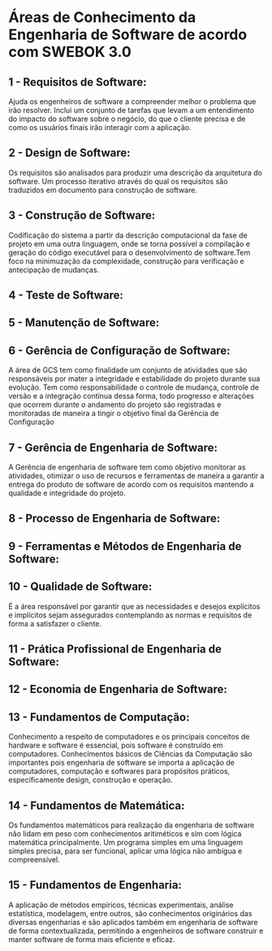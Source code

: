 ﻿# Áreas de Conhecimento da Engenharia de Software de acordo com SWEBOK 3.0

## 1 - Requisitos de Software:  

Ajuda os engenheiros de software a compreender melhor o problema que irão resolver. Inclui um conjunto de tarefas que levam a um entendimento do impacto do software sobre o negócio, do que o cliente precisa e de como os usuários finais irão interagir com a aplicação.

## 2 - Design de Software:  

Os requisitos são analisados para produzir uma descrição da arquitetura do software. Um processo iterativo através do qual os requisitos são traduzidos em documento para construção de software.

## 3 - Construção de Software:  

Codificação do sistema a partir da descrição computacional da fase de projeto em uma outra linguagem, onde se torna possível a compilação e geração do código executável para o desenvolvimento de software.Tem foco na minimuzação da complexidade, construção para verificação e antecipação de mudanças.

## 4 - Teste de Software:  

## 5 - Manutenção de Software:  

## 6 - Gerência de Configuração de Software: 

A área de GCS tem como finalidade um conjunto de atividades que são responsáveis por mater a integridade e estabilidade do projeto durante sua evolução. Tem como responsabilidade o controle de mudança, controle de versão e a integração contínua dessa forma, todo progresso e alterações que ocorrem durante o andamento do projeto são registradas e monitoradas de maneira a tingir o objetivo final da Gerência de Configuração

## 7 - Gerência de Engenharia de Software:  

A Gerência de engenharia de software tem como objetivo monitorar as atividades, otimizar o uso de recursos e ferramentas de maneira a garantir a entrega do produto de software de acordo com os requisitos mantendo a qualidade e integridade do projeto.

## 8 - Processo de Engenharia de Software:  

## 9 - Ferramentas e Métodos de Engenharia de Software:  

## 10 - Qualidade de Software:  

É a área responsável por garantir que as necessidades e desejos explícitos e implícitos sejam assegurados contemplando as normas e requisitos de forma a satisfazer o cliente.

## 11 - Prática Profissional de Engenharia de Software:  

## 12 - Economia de Engenharia de Software:  

## 13 - Fundamentos de Computação:  

Conhecimento a respeito de computadores e os principais conceitos de hardware e software é essencial, pois software 
é construído em computadores. Conhecimentos básicos de Ciências da Computação são importantes pois engenharia de software 
se importa a aplicação de computadores, computação e softwares para propósitos práticos, especificamente design, construção e operação.

## 14 - Fundamentos de Matemática:  

Os fundamentos matemáticos para realização da engenharia de software não lidam em peso com conhecimentos aritiméticos e sim 
com lógica matemática principalmente. Um programa simples em uma linguagem simples precisa, para ser funcional, aplicar uma lógica 
não ambígua e compreensível.

## 15 - Fundamentos de Engenharia:  

A aplicação de métodos empíricos, técnicas experimentais, análise estatística, modelagem, entre outros, são conhecimentos originários 
das diversas engenharias e são aplicados também em engenharia de software de forma contextualizada, permitindo a engenheiros 
de software construir e manter software de forma mais eficiente e eficaz.




